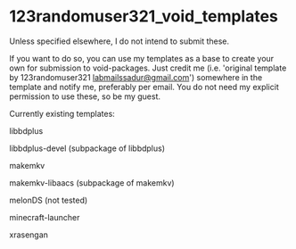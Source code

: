 # 123randomuser321_void_templates
Unless specified elsewhere, I do not intend to submit these.

If you want to do so, you can use my templates as a base to create your own for submission to void-packages.
Just credit me (i.e. 'original template by 123randomuser321 <labmailssadur@gmail.com>') somewhere in the template and notify me, preferably per email. You do not need my explicit permission to use these, so be my guest.



Currently existing templates:


libbdplus

libbdplus-devel (subpackage of libbdplus)

makemkv

makemkv-libaacs (subpackage of makemkv)

melonDS (not tested)

minecraft-launcher

xrasengan

